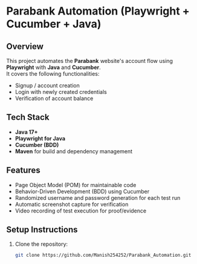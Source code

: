 # Parabank Automation (Playwright + Cucumber + Java)

## Overview
This project automates the **Parabank** website's account flow using **Playwright** with **Java** and **Cucumber**.  
It covers the following functionalities:

- Signup / account creation
- Login with newly created credentials
- Verification of account balance

## Tech Stack
- **Java 17+**
- **Playwright for Java**
- **Cucumber (BDD)**
- **Maven** for build and dependency management

## Features
- Page Object Model (POM) for maintainable code
- Behavior-Driven Development (BDD) using Cucumber
- Randomized username and password generation for each test run
- Automatic screenshot capture for verification
- Video recording of test execution for proof/evidence

## Setup Instructions
1. Clone the repository:
   ```bash
   git clone https://github.com/Manish254252/Parabank_Automation.git
